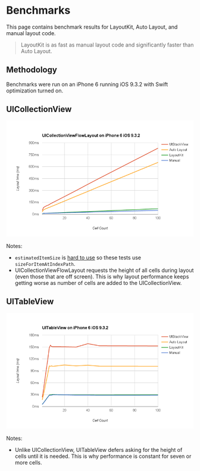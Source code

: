 # Benchmarks

This page contains benchmark results for LayoutKit, Auto Layout, and manual layout code.

> LayoutKit is as fast as manual layout code and significantly faster than Auto Layout.

## Methodology

Benchmarks were run on an iPhone 6 running iOS 9.3.2 with Swift optimization turned on.

## UICollectionView

![UICollectionView benchmark](img/collectionview-benchmark.png)

Notes:

- `estimatedItemSize` is [hard to use](http://stackoverflow.com/questions/26143591/specifying-one-dimension-of-cells-in-uicollectionview-using-auto-layout/26349770#26349770) so these tests use `sizeForItemAtIndexPath`.
- UICollectionViewFlowLayout requests the height of all cells during layout (even those that are off screen). This is why layout performance keeps getting worse as number of cells are added to the UICollectionView.

## UITableView

![UITableView benchmark](img/tableview-benchmark.png)

Notes:

- Unlike UICollectionView, UITableView defers asking for the height of cells until it is needed. This is why performance is constant for seven or more cells.
